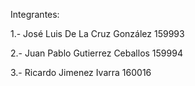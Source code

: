 Integrantes:

1.- José Luis De La Cruz González 159993

2.- Juan Pablo Gutierrez Ceballos 159994 

3.- Ricardo Jimenez Ivarra 160016
